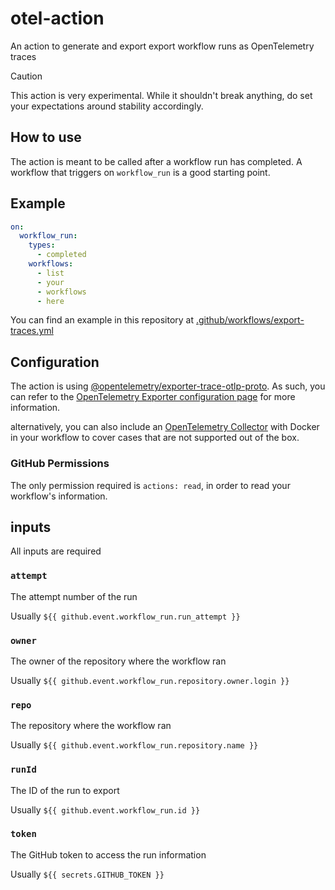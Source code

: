 # otel-action

An action to generate and export export workflow runs as OpenTelemetry traces

> [!CAUTION]
> This action is very experimental.
> While it shouldn't break anything, do set your expectations around stability accordingly.

## How to use

The action is meant to be called after a workflow run has completed.
A workflow that triggers on `workflow_run` is a good starting point.

## Example

```yaml
on:
  workflow_run:
    types:
      - completed
    workflows:
      - list
      - your
      - workflows
      - here
```

You can find an example in this repository at [.github/workflows/export-traces.yml](.github/workflows.export-traces.yml)

## Configuration

The action is using [@opentelemetry/exporter-trace-otlp-proto](https://www.npmjs.com/package/@opentelemetry/exporter-trace-otlp-proto).
As such, you can refer to the [OpenTelemetry Exporter configuration page](https://opentelemetry.io/docs/languages/sdk-configuration/otlp-exporter/)
for more information.

alternatively, you can also include an
[OpenTelemetry Collector](https://opentelemetry.io/docs/collector/)
with Docker in your workflow to cover cases that are not supported out of the box.

### GitHub Permissions

The only permission required is `actions: read`,
in order to read your workflow's information.

## inputs

All inputs are required

### `attempt`

The attempt number of the run

Usually `${{ github.event.workflow_run.run_attempt }}`

### `owner`

The owner of the repository where the workflow ran

Usually `${{ github.event.workflow_run.repository.owner.login }}`

### `repo`

The repository where the workflow ran

Usually `${{ github.event.workflow_run.repository.name }}`

### `runId`

The ID of the run to export

Usually `${{ github.event.workflow_run.id }}`

### `token`

The GitHub token to access the run information

Usually `${{ secrets.GITHUB_TOKEN }}`
